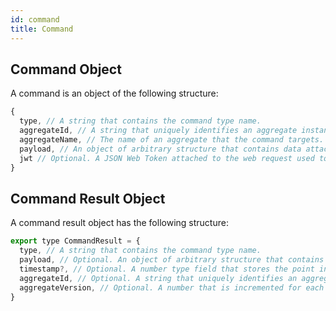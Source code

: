 ```yaml
---
id: command
title: Command
---
```


## Command Object

A command is an object of the following structure:

<!-- prettier-ignore-start -->

```js
{
  type, // A string that contains the command type name.
  aggregateId, // A string that uniquely identifies an aggregate instance.
  aggregateName, // The name of an aggregate that the command targets.
  payload, // An object of arbitrary structure that contains data attached to the command. 
  jwt // Optional. A JSON Web Token attached to the web request used to send the command.
}
```

<!-- prettier-ignore-end -->

## Command Result Object

A command result object has the following structure:

<!-- prettier-ignore-start -->

```js
export type CommandResult = {
  type, // A string that contains the command type name.
  payload, // Optional. An object of arbitrary structure that contains data attached to the command.
  timestamp?, // Optional. A number type field that stores the point in time when the command was received.
  aggregateId, // Optional. A string that uniquely identifies an aggregate instance.
  aggregateVersion, // Optional. A number that is incremented for each subsequent event with the current aggregateId.
}
```

<!-- prettier-ignore-end -->
